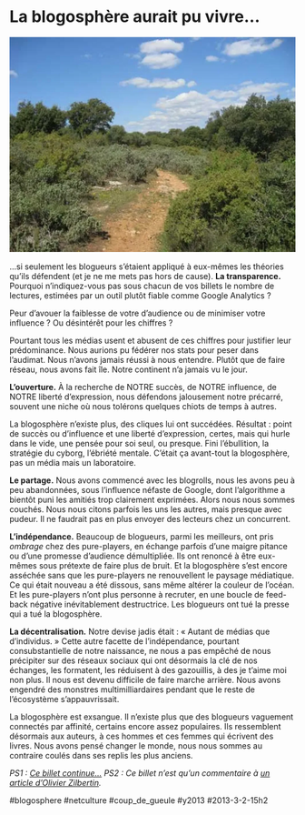 # La blogosphère aurait pu vivre…

![](_i/pioch11.webp)

…si seulement les blogueurs s’étaient appliqué à eux-mêmes les théories qu’ils défendent (et je ne me mets pas hors de cause).
**La transparence.** Pourquoi n’indiquez-vous pas sous chacun de vos billets le nombre de lectures, estimées par un outil plutôt fiable comme Google Analytics ?

Peur d’avouer la faiblesse de votre d’audience ou de minimiser votre influence ? Ou désintérêt pour les chiffres ?

Pourtant tous les médias usent et abusent de ces chiffres pour justifier leur prédominance. Nous aurions pu fédérer nos stats pour peser dans l’audimat. Nous n’avons jamais réussi à nous entendre. Plutôt que de faire réseau, nous avons fait île. Notre continent n’a jamais vu le jour.

**L’ouverture.** À la recherche de NOTRE succès, de NOTRE influence, de NOTRE liberté d’expression, nous défendons jalousement notre précarré, souvent une niche où nous tolérons quelques chiots de temps à autres.

La blogosphère n’existe plus, des cliques lui ont succédées. Résultat : point de succès ou d’influence et une liberté d’expression, certes, mais qui hurle dans le vide, une pensée pour soi seul, ou presque. Fini l’ébullition, la stratégie du cyborg, l’ébriété mentale. C’était ça avant-tout la blogosphère, pas un média mais un laboratoire.

**Le partage.** Nous avons commencé avec les blogrolls, nous les avons peu à peu abandonnées, sous l’influence néfaste de Google, dont l’algorithme a bientôt puni les amitiés trop clairement exprimées. Alors nous nous sommes couchés. Nous nous citons parfois les uns les autres, mais presque avec pudeur. Il ne faudrait pas en plus envoyer des lecteurs chez un concurrent.

**L’indépendance.** Beaucoup de blogueurs, parmi les meilleurs, ont pris *ombrage* chez des pure-players, en échange parfois d’une maigre pitance ou d’une promesse d’audience démultipliée. Ils ont renoncé à être eux-mêmes sous prétexte de faire plus de bruit. Et la blogosphère s’est encore asséchée sans que les pure-players ne renouvellent le paysage médiatique. Ce qui était nouveau a été dissous, sans même altérer la couleur de l’océan. Et les pure-players n’ont plus personne à recruter, en une boucle de feed-back négative inévitablement destructrice. Les blogueurs ont tué la presse qui a tué la blogosphère.

**La décentralisation.** Notre devise jadis était : « Autant de médias que d’individus. » Cette autre facette de l’indépendance, pourtant consubstantielle de notre naissance, ne nous a pas empêché de nous précipiter sur des réseaux sociaux qui ont désormais la clé de nos échanges, les formatent, les réduisent à des gazouillis, à des je t’aime moi non plus. Il nous est devenu difficile de faire marche arrière. Nous avons engendré des monstres multimilliardaires pendant que le reste de l’écosystème s’appauvrissait.

La blogosphère est exsangue. Il n’existe plus que des blogueurs vaguement connectés par affinité, certains encore assez populaires. Ils ressemblent désormais aux auteurs, à ces hommes et ces femmes qui écrivent des livres. Nous avons pensé changer le monde, nous nous sommes au contraire coulés dans ses replis les plus anciens.

*PS1 : [Ce billet continue...](les-blogueurs-ne-sont-plus-que-des-auteurs.md)*
*PS2 : Ce billet n’est qu’un commentaire à [un article d’Olivier Zilbertin](http://www.lemonde.fr/vous/article/2013/03/01/qui-blogua-ne-bloguera-plus_1841443_3238.html).*

#blogosphere #netculture #coup_de_gueule #y2013 #2013-3-2-15h2
